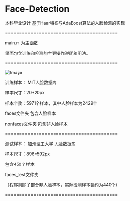# Face-Detection
本科毕业设计 基于Haar特征与AdaBoost算法的人脸检测的实现

========================================

main.m 为主函数

里面包含训练和检测的主要操作说明和用法。

========================================

![Image](https://raw.github.com/jzplp/Face-Detection/ReadmeImage/process.png)


训练样本：
MIT人脸数据库

样本尺寸：20*20px

样本个数：5971个样本，其中人脸样本为2429个

faces文件夹 包含人脸样本

nonfaces文件夹 包含非人脸样本

========================================

测试样本：
加州理工大学 人脸数据库

样本尺寸：896*592px

包含450个样本

faces_test文件夹

（程序剔除了部分非人脸样本，实际检测样本数约为440个）

========================================

